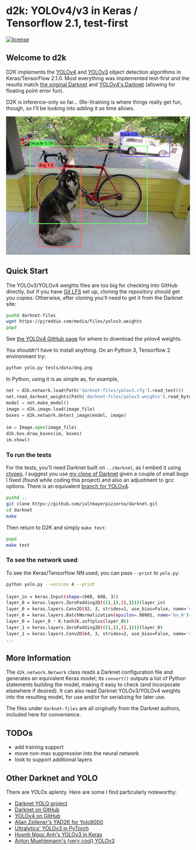 # d2k: YOLOv4/v3 in Keras / Tensorflow 2.1, test-first

[![license](https://img.shields.io/github/license/mashape/apistatus.svg)](LICENSE)

## Welcome to d2k

D2K implements the [YOLOv4](https://arxiv.org/abs/2004.10934) and
[YOLOv3](https://pjreddie.com/media/files/papers/YOLOv3.pdf) object detection algorithms
 in Keras/TensorFlow 2.1.0.
Most everything was implemented test-first and the results match
[the original Darknet](https://github.com/pjreddie/darknet)
and [YOLOv4's Darknet](https://github.com/AlexeyAB/darknet)
(allowing for floating point error fun).

D2K is inference-only so far...  (Re-)training is where things really get fun, though,
so I'll be looking into adding it as time allows.

![Sample YOLOv3 detections for COCO classes](etc/dog-detection.png)

## Quick Start

The YOLOv3/YOLOv4 weights files are too big for checking into GitHub directly, but
if you have [Git LFS](https://git-lfs.github.com/) set up, cloning the repository
should get you copies.  Otherwise, after cloning you'll need to get it from the
Darknet site:
```bash
pushd darknet-files
wget https://pjreddie.com/media/files/yolov3.weights
popd
```
See [the YOLOv4 GitHub page](https://github.com/AlexeyAB/darknet) for where to
download the yolov4 weights.

You shouldn't have to install anything.  On an Python 3, Tensorflow 2 environment try:
```bash
python yolo.py tests/data/dog.png
```

In Python, using it is as simple as, for example,
```python
net = d2k.network.load(Path('darknet-files/yolov3.cfg').read_text())
net.read_darknet_weights(Path('darknet-files/yolov3.weights').read_bytes())
model = net.make_model()
image = d2k.image.load(image_file)
boxes = d2k.network.detect_image(model, image)

im = Image.open(image_file)
d2k.box.draw_boxes(im, boxes)
im.show()
```

### To run the tests

For the tests, you'll need Darknet built on `../darknet`, as I embed it using
[ctypes](https://docs.python.org/3/library/ctypes.html).  I suggest you use
[my clone of Darknet](https://github.com/jaltmayerpizzorno/darknet) given a couple
of small bugs I fixed (found while coding this project) and also an adjustment
to gcc options.
There is an equivalent [branch for YOLOv4](https://github.com/jaltmayerpizzorno/darknet/tree/alexeyab-master).
```bash
pushd ..
git clone https://github.com/jaltmayerpizzorno/darknet.git
cd darknet
make
```

Then return to D2K and simply `make test`:
```bash
popd
make test
```

### To see the network used
To see the Keras/Tensorflow NN used, you can pass `--print` to `yolo.py`:
```bash
python yolo.py --version 4 --print

layer_in = keras.Input(shape=(608, 608, 3))
layer_0 = keras.layers.ZeroPadding2D(((1,1),(1,1)))(layer_in)
layer_0 = keras.layers.Conv2D(32, 3, strides=1, use_bias=False, name='conv_0')(layer_0)
layer_0 = keras.layers.BatchNormalization(epsilon=.00001, name='bn_0')(layer_0)
layer_0 = layer_0 * K.tanh(K.softplus(layer_0))
layer_1 = keras.layers.ZeroPadding2D(((1,1),(1,1)))(layer_0)
layer_1 = keras.layers.Conv2D(64, 3, strides=2, use_bias=False, name='conv_1')(layer_1)
...

```


## More Information

The `d2k.network.Network` class reads a Darknet configuration file and generates an equivalent
Keras model;  its `convert()` outputs a list of Python statements building the model, making it
easy to check (and incorporate elsewhere if desired).  It can also read Darknet YOLOv3/YOLOv4
weights into the resulting model, for use and/or for serializing for later use.

The files under `darknet-files` are all originally from the Darknet authors,
included here for convenience.

## TODOs

- add training support
- move non-max suppression into the neural network
- look to support additional layers

## Other Darknet and YOLO

There are YOLOs aplenty.  Here are some I find particularly noteworthy:

- [Darknet YOLO project](https://pjreddie.com/darknet/yolo/)
- [Darknet on GitHub](https://github.com/pjreddie/darknet)
- [YOLOv4 on GitHub](https://github.com/AlexeyAB/darknet)
- [Allan Zellener's YAD2K for Yolo9000](https://github.com/allanzelener/YAD2K)
- [Ultralytics' YOLOv3 in PyTorch](https://github.com/ultralytics/yolov3)
- [Huynh Ngoc Anh's YOLOv3 in Keras](https://github.com/experiencor/keras-yolo3)
- [Anton Muehlemann's (very cool) YOLOv3](http://github.com/antonmu/TrainYourOwnYOLO)
